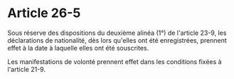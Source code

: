 # Article 26-5

Sous réserve des dispositions du deuxième alinéa (1°) de l'article 23-9, les déclarations de nationalité, dès lors qu'elles ont été enregistrées, prennent effet à la date à laquelle elles ont été souscrites.

Les manifestations de volonté prennent effet dans les conditions fixées à l'article 21-9.

